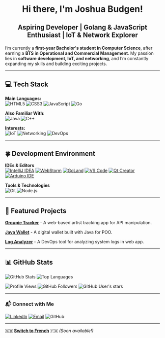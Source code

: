 # <p align="center">Hi there, I'm Joshua Budgen!</p>

## <p align="center">Aspiring Developer | Golang & JavaScript Enthusiast | IoT & Network Explorer</p>

I’m currently a **first-year Bachelor's student in Computer Science**, after earning a **BTS in Operational and Commercial Management**. My passion lies in **software development, IoT, and networking**, and I’m constantly expanding my skills and building exciting projects.

---

## 💻 Tech Stack

**Main Languages:**   
![HTML5](https://img.shields.io/badge/HTML5-%23E34F26.svg?style=for-the-badge&logo=html5&logoColor=white) ![CSS3](https://img.shields.io/badge/CSS3-%231572B6.svg?style=for-the-badge&logo=css3&logoColor=white) ![JavaScript](https://img.shields.io/badge/JavaScript-%23F7DF1E.svg?style=for-the-badge&logo=javascript&logoColor=black) ![Go](https://img.shields.io/badge/Go-%2300ADD8.svg?style=for-the-badge&logo=go&logoColor=white)

**Also Familiar With:**  
![Java](https://img.shields.io/badge/Java-%23ED8B00.svg?style=for-the-badge&logo=openjdk&logoColor=white) ![C++](https://img.shields.io/badge/C++-%2300599C.svg?style=for-the-badge&logo=c%2b%2b&logoColor=white)

**Interests:**  
![IoT](https://img.shields.io/badge/IoT-%23008C8C.svg?style=for-the-badge&logo=internetofthings&logoColor=white) ![Networking](https://img.shields.io/badge/Networking-%234285F4.svg?style=for-the-badge&logo=cisco&logoColor=white) ![DevOps](https://img.shields.io/badge/DevOps-%23F05032.svg?style=for-the-badge&logo=gitlab&logoColor=white)  

---

## 🍀 Development Environment

**IDEs & Editors**  
[![IntelliJ IDEA](https://img.shields.io/badge/IntelliJ%20IDEA-%23000000.svg?style=for-the-badge&logo=intellij-idea&logoColor=white)](https://www.jetbrains.com/idea/) [![WebStorm](https://img.shields.io/badge/WebStorm-%23000000.svg?style=for-the-badge&logo=webstorm&logoColor=white)](https://www.jetbrains.com/webstorm/) [![GoLand](https://img.shields.io/badge/GoLand-%23000000.svg?style=for-the-badge&logo=goland&logoColor=white)](https://www.jetbrains.com/go/) [![VS Code](https://img.shields.io/badge/VS%20Code-%23007ACC.svg?style=for-the-badge&logo=visual-studio-code&logoColor=white)](https://code.visualstudio.com/) [![Qt Creator](https://img.shields.io/badge/Qt%20Creator-%2339B54A.svg?style=for-the-badge&logo=qt&logoColor=white)](https://www.qt.io/qt-creator) [![Arduino IDE](https://img.shields.io/badge/Arduino%20IDE-%2300979D.svg?style=for-the-badge&logo=arduino&logoColor=white)](https://www.arduino.cc/en/software)

**Tools & Technologies**  
![Git](https://img.shields.io/badge/Git-%23F05032.svg?style=for-the-badge&logo=git&logoColor=white) ![Node.js](https://img.shields.io/badge/Node.js-%23339933.svg?style=for-the-badge&logo=nodedotjs&logoColor=white)

---  

## 📌 Featured Projects

[**Groupie Tracker**](https://github.com/Joshua31400/groupie-tracker) - A web-based artist tracking app for API manipulation.

[**Java Wallet**](https://github.com/Joshua31400/java-wallet) - A digital wallet built with Java for POO.

[**Log Analyzer**](https://github.com/Joshua31400/log-analyzer) - A DevOps tool for analyzing system logs in web app.

---

## 📊 GitHub Stats

![GitHub Stats](https://github-readme-stats.vercel.app/api?username=Joshua31400&show_icons=true&theme=tokyonight)
![Top Languages](https://github-readme-stats.vercel.app/api/top-langs/?username=Joshua31400&layout=compact&theme=tokyonight)

![Profile Views](https://komarev.com/ghpvc/?username=Joshua31400&label=Profile%20Views&color=0e75b6&style=flat)
![GitHub Followers](https://img.shields.io/github/followers/Joshua31400?label=Followers&style=flat&color=0e75b6)
![GitHub User's stars](https://img.shields.io/github/stars/Joshua31400?affiliations=OWNER&style=flat&color=0e75b6)

---

### 📬 Connect with Me

[![LinkedIn](https://img.shields.io/badge/LinkedIn-Joshua%20Budgen-blue?logo=linkedin)](https://www.linkedin.com/in/joshua-budgen-a2a19524b/)
[![Email](https://img.shields.io/badge/Email-budgen.joushua@gmail.com-red?logo=gmail)](mailto:budgen.joushua@gmail.com)
![GitHub](https://img.shields.io/badge/GitHub-Joshua31400-black?logo=github)

---

🇬🇧 **[Switch to French](#)** 🇫🇷 *(Soon available!)*

